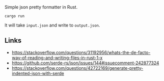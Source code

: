 Simple json pretty formatter in Rust.

`cargo run`

It will take `input.json` and write to `output.json`.

## Links

- https://stackoverflow.com/questions/31192956/whats-the-de-facto-way-of-reading-and-writing-files-in-rust-1-x
- https://github.com/serde-rs/json/issues/144#issuecomment-242877324
- https://stackoverflow.com/questions/42722169/generate-pretty-indented-json-with-serde
